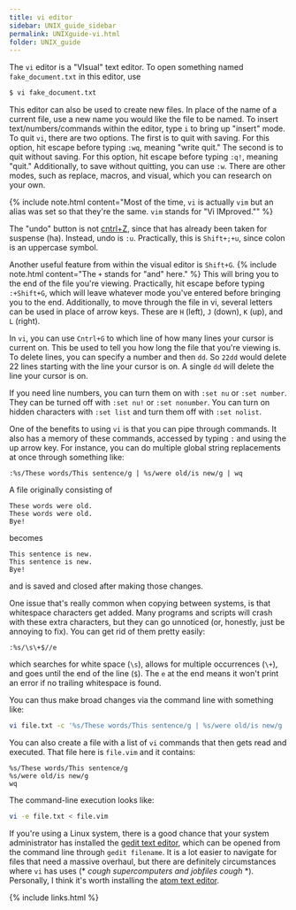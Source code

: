 ```yaml
---
title: vi editor
sidebar: UNIX_guide_sidebar
permalink: UNIXguide-vi.html
folder: UNIX_guide
---
```


<link rel="stylesheet" href="css/theme-blue.css">

The `vi` editor is a "VIsual" text editor.
To open something named `fake_document.txt` in this editor, use
```bash
$ vi fake_document.txt
```
This editor can also be used to create new files.
In place of the name of a current file, use a new name you would like the file
to be named.
To insert text/numbers/commands within the editor, type `i` to bring up
"insert" mode.
To quit `vi`, there are two options.
The first is to quit with saving.
For this option, hit escape before typing `:wq`, meaning "write quit."
The second is to quit without saving.
For this option, hit escape before typing `:q!`, meaning "quit."
Additionally, to save without quitting, you can use `:w`.
There are other modes, such as replace, macros, and visual, which you can
research on your own.

{% include note.html content="Most of the time, `vi` is actually `vim` but an
alias was set so that they're the same. `vim` stands for \"Vi IMproved.\"" %}

The "undo" button is not [cntrl+Z](UNIXguide-cntrl-z.html), since that has
already been taken for suspense (ha).
Instead, undo is `:u`.
Practically, this is `Shift+;+u`, since colon is an uppercase symbol.

Another useful feature from within the visual editor is `Shift+G`.
{% include note.html content="The `+` stands for \"and\" here." %}
This will bring you to the end of the file you're viewing.
Practically, hit escape before typing `:+Shift+G`, which will leave whatever
mode you've entered before bringing you to the end.
Additionally, to move through the file in vi, several letters can be used in
place of arrow keys.
These are `H` (left), `J` (down), `K` (up), and `L` (right).

In `vi`, you can use `Cntrl+G` to which line of how many lines your cursor is
current on.
This be used to tell you how long the file that you're viewing is.
To delete lines, you can specify a number and then `dd`.
So `22dd` would delete 22 lines starting with the line your cursor is on.
A single `dd` will delete the line your cursor is on.

If you need line numbers, you can turn them on with `:set nu` or `:set number`.
They can be turned off with `:set nu!` or `:set nonumber`.
You can turn on hidden characters with `:set list` and turn them off with
`:set nolist`.

One of the benefits to using `vi` is that you can pipe through commands.
It also has a memory of these commands, accessed by typing `:` and using the
up arrow key.
For instance, you can do multiple global string replacements at once through
something like:
```
:%s/These words/This sentence/g | %s/were old/is new/g | wq
```
A file originally consisting of
```
These words were old.
These words were old.
Bye!
```
becomes
```
This sentence is new.
This sentence is new.
Bye!
```
and is saved and closed after making those changes.

One issue that's really common when copying between systems, is that
whitespace characters get added.
Many programs and scripts will crash with these extra characters, but
they can go unnoticed (or, honestly, just be annoying to fix).
You can get rid of them pretty easily:
```
:%s/\s\+$//e
```
which searches for white space (`\s`), allows for multiple occurrences
(`\+`), and goes until the end of the line (`$`).
The `e` at the end means it won't print an error if no trailing whitespace
is found.

You can thus make broad changes via the command line with something like:
```bash
vi file.txt -c '%s/These words/This sentence/g | %s/were old/is new/g | wq'
```
You can also create a file with a list of `vi` commands that then gets read
and executed.
That file here is `file.vim` and it contains:
```
%s/These words/This sentence/g
%s/were old/is new/g
wq
```
The command-line execution looks like:
```bash
vi -e file.txt < file.vim
```

If you're using a Linux system, there is a good chance that your system
administrator has installed the
[gedit text editor](https://help.gnome.org/users/gedit/stable/index.html.en),
which can be opened from the command line through `gedit filename`.
It is a lot easier to navigate for files that need a massive overhaul, but
there are definitely circumstances where `vi` has uses (\* *cough supercomputers
    and jobfiles cough* \*).
Personally, I think it's worth installing the
[atom text editor](https://atom.io/).

{% include links.html %}

